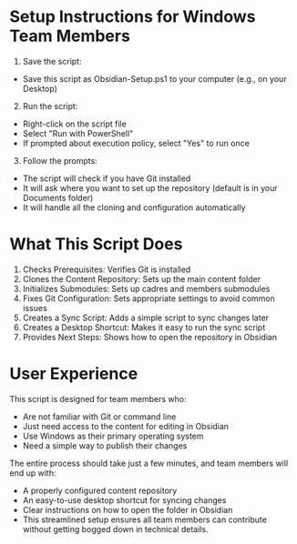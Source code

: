 # Setup Instructions for Windows Team Members

1. Save the script:

- Save this script as Obsidian-Setup.ps1 to your computer (e.g., on your Desktop)

2. Run the script:

- Right-click on the script file
- Select "Run with PowerShell"
- If prompted about execution policy, select "Yes" to run once

3. Follow the prompts:
- The script will check if you have Git installed
- It will ask where you want to set up the repository (default is in your Documents folder)
- It will handle all the cloning and configuration automatically

# What This Script Does

1) Checks Prerequisites: Verifies Git is installed
2) Clones the Content Repository: Sets up the main content folder
3) Initializes Submodules: Sets up cadres and members submodules
4) Fixes Git Configuration: Sets appropriate settings to avoid common issues
5) Creates a Sync Script: Adds a simple script to sync changes later
6) Creates a Desktop Shortcut: Makes it easy to run the sync script
7) Provides Next Steps: Shows how to open the repository in Obsidian

# User Experience

This script is designed for team members who:

- Are not familiar with Git or command line
- Just need access to the content for editing in Obsidian
- Use Windows as their primary operating system
- Need a simple way to publish their changes

The entire process should take just a few minutes, and team members will end up with:

- A properly configured content repository
- An easy-to-use desktop shortcut for syncing changes
- Clear instructions on how to open the folder in Obsidian
- This streamlined setup ensures all team members can contribute without getting bogged down in technical details.